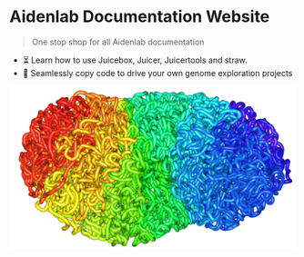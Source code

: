 
<h1 id="cover-heading">
  Aidenlab Documentation Website  <!-- TODO: Update title -->
</h1>



>  One stop shop for all Aidenlab documentation <!-- TODO: Replace with your description -->


<!-- TODO: Update to match your project's benefits/features. Git emojis work great here. -->

- :hourglass_flowing_sand: Learn how to use Juicebox, Juicer, Juicertools and straw.
- :open_file_folder: Seamlessly copy code to drive your own genome exploration projects


<!-- TODO: Set your background color or image. -->

![](_media/Tension_Globule_6_Credit_AdrianSanborn_ErezLiebermanAiden.jpg)